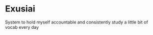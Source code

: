 # Exusiai

System to hold myself accountable and consistently study a little bit of vocab every day
